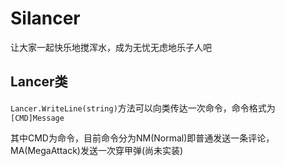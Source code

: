 # Silancer
让大家一起快乐地搅浑水，成为无忧无虑地乐子人吧
## Lancer类
`Lancer.WriteLine(string)`方法可以向类传达一次命令，命令格式为`[CMD]Message`

其中CMD为命令，目前命令分为NM(Normal)即普通发送一条评论，MA(MegaAttack)发送一次穿甲弹(尚未实装)
